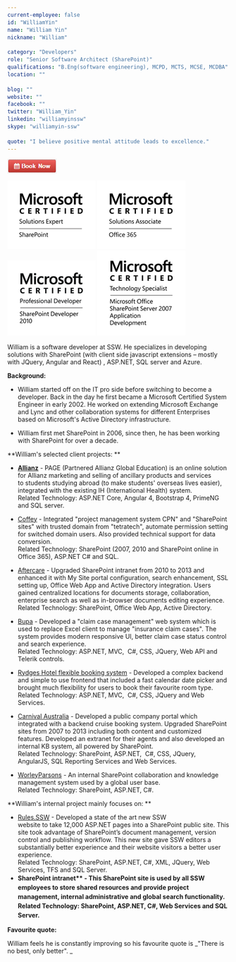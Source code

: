 ```yaml
---
current-employee: false
id: "WilliamYin"
name: "William Yin"
nickname: "William"

category: "Developers"
role: "Senior Software Architect (SharePoint)"
qualifications: "B.Eng(software engineering), MCPD, MCTS, MCSE, MCDBA"
location: ""

blog: ""
website: ""
facebook: ""
twitter: "William_Yin"
linkedin: "williamyinssw"
skype: "williamyin-ssw"

quote: "I believe positive mental attitude leads to excellence."
---
```


[![BookNow.png](./Images/Bio/BookNow.png)](http://veethere.com/With/WilliamYin)
  
 ![MCSE_SharePoint_Blk.png](./Images/Bio/MCSE_SharePoint_Blk.png)
![MCSA_Office365_Blk.png](./Images/Bio/MCSA_Office365_Blk.png)
![MCPD-SharePtDev2010-logo-BW.png](./Images/Bio/MCPD-SharePtDev2010-logo-BW.png)
![MCTS-MSOSPSvr7AppD-logo-BW.png](./Images/Bio/MCTS-MSOSPSvr7AppD-logo-BW.png)

William is a software developer at SSW. He specializes in developing solutions with SharePoint (with client side javascript extensions – mostly with JQuery, Angular and React) , ASP.NET, SQL server and Azure.

**Background:**

- William started off on the IT pro side before switching to become a developer. Back in the day he first became a Microsoft Certified System Engineer in early 2002. He worked on extending Microsoft Exchange and Lync and other collaboration systems for different Enterprises based on Microsoft's Active Directory infrastructure.

- William first met SharePoint in 2006, since then, he has been working with SharePoint for over a decade.

**William's selected client projects: **

- **[Allianz](https://www.allianz.com/)** - PAGE (Partnered Allianz Global Education) is an online solution for Allianz marketing and selling of ancillary products and services to students studying abroad (to make students' overseas lives easier), integrated with the existing IH (International Health) system.  
  Related Technology: ASP.NET Core, Angular 4, Bootstrap 4, PrimeNG and SQL server.

- [Coffey](http://www.coffey.com/) - Integrated "project management system CPN" and "SharePoint sites" with trusted domain from "tetratech", automate permission setting for switched domain users. Also provided technical support for data conversion.  
  Related Technology: SharePoint (2007, 2010 and SharePoint online in Office 365), ASP.NET C# and SQL.

- [Aftercare](http://www.aftercare.com.au/) - Upgraded SharePoint intranet from 2010 to 2013 and enhanced it with My Site portal configuration, search enhancement, SSL setting up, Office Web App and Active Directory integration. Users gained centralized locations for documents storage, collaboration, enterprise search as well as in-browser documents editing experience.  
  Related Technology: SharePoint, Office Web App, Active Directory.

- [Bupa](https://www.bupa.com.au/) - Developed a "claim case management" web system which is used to replace Excel client to manage "insurance claim cases". The system provides modern responsive UI, better claim case status control and search experience.  
  Related Technology: ASP.NET, MVC,  C#, CSS, JQuery, Web API and Telerik controls.

- [Rydges Hotel flexible booking system](https://bookings.rydges.com/rates#Flexible) - Developed a complex backend and simple to use frontend that included a fast calendar date picker and brought much flexibility for users to book their favourite room type.  
  Related Technology: ASP.NET, MVC,  C#, CSS, JQuery and Web Services.

- [Carnival Australia](http://www.pocruises.com.au/) - Developed a public company portal which integrated with a backend cruise booking system. Upgraded SharePoint sites from 2007 to 2013 including both content and customized features. Developed an extranet for their agents and also developed an internal KB system, all powered by SharePoint.  
  Related Technology: SharePoint, ASP.NET,  C#, CSS, JQuery, AngularJS, SQL Reporting Services and Web Services.

- [WorleyParsons](http://www.worleyparsons.com/) - An internal SharePoint collaboration and knowledge management system used by a global user base.  
  Related Technology: SharePoint, ASP.NET, C#.

**William's internal project mainly focuses on: **

- [Rules.SSW](/) - Developed a state of the art new SSW website to take 12,000 ASP.NET pages into a SharePoint public site. This site took advantage of SharePoint’s document management, version control and publishing workflow. This new site gave SSW editors a substantially better experience and their website visitors a better user experience.  
  Related Technology: SharePoint, ASP.NET, C#, XML, JQuery, Web Services, TFS and SQL Server.
- <strong style="line-height:1.5em;"> SharePoint intranet\*\* - This SharePoint site is used by all SSW employees to store shared resources and provide project management, internal administrative and global search functionality.  
  Related Technology: SharePoint, ASP.NET, C#, Web Services and SQL Server.  
  </strong>

**Favourite quote:**

William feels he is constantly improving so his favourite quote is _"There is no best, only better". _
